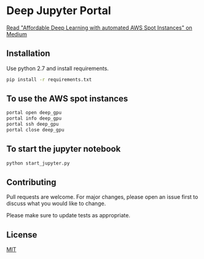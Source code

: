 # Deep Jupyter Portal

[Read "Affordable Deep Learning with automated AWS Spot Instances" on Medium](https://medium.com/@sdhnshu/pro-deep-learning-setup-at-90-off-e9e68f5e84ec)

## Installation

Use python 2.7 and install requirements.

```bash
pip install -r requirements.txt
```

## To use the AWS spot instances
```bash
portal open deep_gpu
portal info deep_gpu
portal ssh deep_gpu
portal close deep_gpu
```

## To start the jupyter notebook
```bash
python start_jupyter.py
```

## Contributing
Pull requests are welcome. For major changes, please open an issue first to discuss what you would like to change.

Please make sure to update tests as appropriate.

## License
[MIT](https://choosealicense.com/licenses/mit/)
